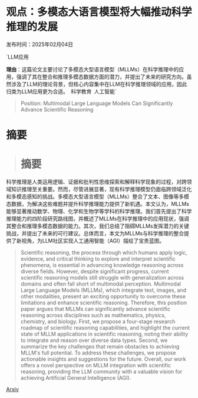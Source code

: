 # 观点：多模态大语言模型将大幅推动科学推理的发展

发布时间：2025年02月04日

`LLM应用

**理由**：这篇论文主要讨论了多模态大型语言模型（MLLMs）在科学推理中的应用，强调了其在整合和推理多模态数据方面的潜力，并提出了未来的研究方向。虽然涉及了LLM的理论背景，但核心内容集中在LLM在科学推理领域的应用，因此归类为LLM应用更为合适。` `科学教育` `人工智能`

> Position: Multimodal Large Language Models Can Significantly Advance Scientific Reasoning

# 摘要

> # 摘要
科学推理是人类运用逻辑、证据和批判性思维探索和解释科学现象的过程，对跨领域知识推理至关重要。然而，尽管进展显著，现有科学推理模型仍面临跨领域泛化和多模态感知的挑战。多模态大型语言模型（MLLMs）整合了文本、图像等多模态数据，为解决这些难题并提升科学推理能力提供了新机遇。本文认为，MLLMs能够显著推动数学、物理、化学和生物学等学科的科学推理。我们首先提出了科学推理能力的四阶段研究路线图，并概述了MLLMs在科学推理中的应用现状，强调其整合和推理多模态数据的能力。其次，我们总结了阻碍MLLMs发挥潜力的关键挑战，并提出了未来的可行建议。总体而言，本文为MLLMs与科学推理的整合提供了新视角，为LLM社区实现人工通用智能（AGI）描绘了宝贵蓝图。

> Scientific reasoning, the process through which humans apply logic, evidence, and critical thinking to explore and interpret scientific phenomena, is essential in advancing knowledge reasoning across diverse fields. However, despite significant progress, current scientific reasoning models still struggle with generalization across domains and often fall short of multimodal perception. Multimodal Large Language Models (MLLMs), which integrate text, images, and other modalities, present an exciting opportunity to overcome these limitations and enhance scientific reasoning. Therefore, this position paper argues that MLLMs can significantly advance scientific reasoning across disciplines such as mathematics, physics, chemistry, and biology. First, we propose a four-stage research roadmap of scientific reasoning capabilities, and highlight the current state of MLLM applications in scientific reasoning, noting their ability to integrate and reason over diverse data types. Second, we summarize the key challenges that remain obstacles to achieving MLLM's full potential. To address these challenges, we propose actionable insights and suggestions for the future. Overall, our work offers a novel perspective on MLLM integration with scientific reasoning, providing the LLM community with a valuable vision for achieving Artificial General Intelligence (AGI).

[Arxiv](https://arxiv.org/abs/2502.02871)